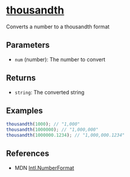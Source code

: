 # [thousandth](../../../src/number/thousandth.ts)

Converts a number to a thousandth format

## Parameters

-   `num` (number): The number to convert

## Returns

-   `string`: The converted string

## Examples

```js
thousandth(1000); // "1,000"
thousandth(1000000); // "1,000,000"
thousandth(1000000.1234); // "1,000,000.1234"
```

## References

-   MDN [Intl.NumberFormat](https://developer.mozilla.org/en-US/docs/Web/JavaScript/Reference/Global_Objects/Intl/NumberFormat)
